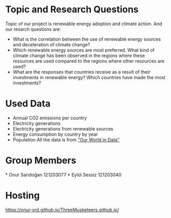 # Topic and Research Questions
Topic of our project is renewable energy adoption and climate action. And our resarch questions are:
*  ⁠What is the correlation between the use of renewable energy sources and deceleration of climate change? 
*  ⁠Which renewable energy sources are most preferred. What kind of climate change has been observed in the regions where these resources are used compared to the regions where other resources are used?
*  ⁠What are the responses that countries receive as a result of their investments in renewable energy? Which countries have made the most investments?

# Used Data
* Annual CO2 emissions per country
* Electricity generations 
* Electricity generations from renewable sources
* Energy consumption by country by year
* Population
All the data is from ["Our World in Data"](https://ourworldindata.org/)

# Group Members
*⁠  ⁠Onur Sarıdoğan 121203077
*⁠  ⁠Eylül Sessiz 121203040

# Hosting
https://onur-srd.github.io/ThreeMusketeers.github.io/
